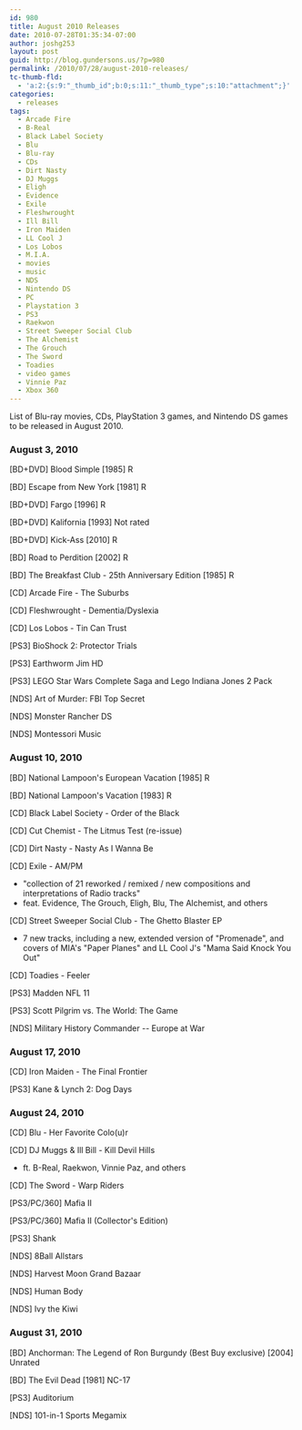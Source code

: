 ```yaml
---
id: 980
title: August 2010 Releases
date: 2010-07-28T01:35:34-07:00
author: joshg253
layout: post
guid: http://blog.gundersons.us/?p=980
permalink: /2010/07/28/august-2010-releases/
tc-thumb-fld:
  - 'a:2:{s:9:"_thumb_id";b:0;s:11:"_thumb_type";s:10:"attachment";}'
categories:
  - releases
tags:
  - Arcade Fire
  - B-Real
  - Black Label Society
  - Blu
  - Blu-ray
  - CDs
  - Dirt Nasty
  - DJ Muggs
  - Eligh
  - Evidence
  - Exile
  - Fleshwrought
  - Ill Bill
  - Iron Maiden
  - LL Cool J
  - Los Lobos
  - M.I.A.
  - movies
  - music
  - NDS
  - Nintendo DS
  - PC
  - Playstation 3
  - PS3
  - Raekwon
  - Street Sweeper Social Club
  - The Alchemist
  - The Grouch
  - The Sword
  - Toadies
  - video games
  - Vinnie Paz
  - Xbox 360
---
```

List of Blu-ray movies, CDs, PlayStation 3 games, and Nintendo DS games to be released in August 2010.

<!--more-->

<h3>August 3, 2010</h3>

[BD+DVD] Blood Simple [1985] R

[BD] Escape from New York [1981] R

[BD+DVD] Fargo [1996] R

[BD+DVD] Kalifornia [1993] Not rated

[BD+DVD] Kick-Ass [2010] R

[BD] Road to Perdition [2002] R

[BD] The Breakfast Club - 25th Anniversary Edition [1985] R

[CD] Arcade Fire - The Suburbs

[CD] Fleshwrought - Dementia/Dyslexia

[CD] Los Lobos - Tin Can Trust

[PS3] BioShock 2: Protector Trials

[PS3] Earthworm Jim HD

[PS3] LEGO Star Wars Complete Saga and Lego Indiana Jones 2 Pack

[NDS] Art of Murder: FBI Top Secret

[NDS] Monster Rancher DS

[NDS] Montessori Music

<h3>August 10, 2010</h3>

[BD] National Lampoon&#039;s European Vacation [1985] R

[BD] National Lampoon&#039;s Vacation [1983] R

[CD] Black Label Society - Order of the Black

[CD] Cut Chemist - The Litmus Test (re-issue)

[CD] Dirt Nasty - Nasty As I Wanna Be

[CD] Exile - AM/PM

<ul>
    <li>&quot;collection of 21 reworked / remixed / new compositions and interpretations of Radio tracks&quot;</li>
    <li>feat. Evidence, The Grouch, Eligh, Blu, The Alchemist, and others</li>
</ul>

[CD] Street Sweeper Social Club - The Ghetto Blaster EP

<ul>
    <li>7 new tracks, including a new, extended version of &quot;Promenade&quot;, and covers of MIA&#039;s &quot;Paper Planes&quot; and LL Cool J&#039;s &quot;Mama Said Knock You Out&quot;</li>
</ul>

[CD] Toadies - Feeler

[PS3] Madden NFL 11

[PS3] Scott Pilgrim vs. The World: The Game

[NDS] Military History Commander -- Europe at War

<h3>August 17, 2010</h3>

[CD] Iron Maiden - The Final Frontier

[PS3] Kane &amp; Lynch 2: Dog Days

<h3>August 24, 2010</h3>

[CD] Blu - Her Favorite Colo(u)r

[CD] DJ Muggs &amp; Ill Bill - Kill Devil Hills

<ul>
    <li>ft. B-Real, Raekwon, Vinnie Paz, and others</li>
</ul>

[CD] The Sword - Warp Riders

[PS3/PC/360] Mafia II

[PS3/PC/360] Mafia II (Collector&#039;s Edition)

[PS3] Shank

[NDS] 8Ball Allstars

[NDS] Harvest Moon Grand Bazaar

[NDS] Human Body

[NDS] Ivy the Kiwi

<h3>August 31, 2010</h3>

[BD] Anchorman: The Legend of Ron Burgundy (Best Buy exclusive) [2004] Unrated

[BD] The Evil Dead [1981] NC-17

[PS3] Auditorium

[NDS] 101-in-1 Sports Megamix